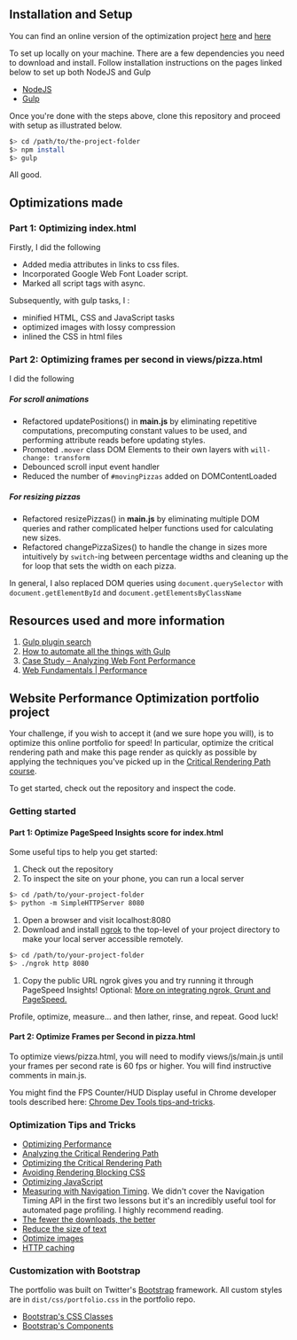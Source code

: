 ## Installation and Setup

You can find an online version of the optimization project [here](https://siriusted.github.io/frontend-nanodegree-mobile-portfolio/dist/) and [here](https://siriusted.github.io/frontend-nanodegree-mobile-portfolio/dist/views/pizza.html)

To set up locally on your machine. There are a few dependencies you need to download and install. Follow installation instructions on the pages linked below to set up both NodeJS and Gulp

* [NodeJS](https://nodejs.org/en/download/)
* [Gulp](https://gulpjs.com/)

Once you're done with the steps above, clone this repository and proceed with setup as illustrated below.

```bash
$> cd /path/to/the-project-folder
$> npm install
$> gulp
```
 All good.

## Optimizations made

### Part 1: Optimizing index.html

Firstly, I did the following

* Added media attributes in links to css files.
* Incorporated Google Web Font Loader script.
* Marked all script tags with async.

Subsequently, with gulp tasks, I :

* minified HTML, CSS and JavaScript tasks
* optimized images with lossy compression
* inlined the CSS in html files

### Part 2: Optimizing frames per second in views/pizza.html

I did the following

##### For scroll animations

* Refactored updatePositions() in **main.js** by eliminating repetitive computations, precomputing constant values to be used, and performing attribute reads before updating styles.
* Promoted `.mover` class DOM Elements to their own layers with `will-change: transform`
* Debounced scroll input event handler 
* Reduced the number of `#movingPizzas` added on DOMContentLoaded


##### For resizing pizzas

* Refactored resizePizzas() in **main.js** by eliminating multiple DOM queries and rather complicated helper functions used for calculating new sizes.
* Refactored changePizzaSizes() to handle the change in sizes more intuitively by `switch`-ing between percentage 
widths and cleaning up the for loop that sets the width on each pizza.

In general, I also replaced DOM queries using `document.querySelector` with `document.getElementById` and `document.getElementsByClassName`


## Resources used and more information

1. [Gulp plugin search](https://gulpjs.com/plugins/)
2. [How to automate all the things with Gulp](https://hackernoon.com/how-to-automate-all-the-things-with-gulp-b21a3fc96885)
3. [Case Study – Analyzing Web Font Performance](https://www.keycdn.com/blog/web-font-performance/)
4. [Web Fundamentals | Performance](https://developers.google.com/web/fundamentals/performance/)


## Website Performance Optimization portfolio project

Your challenge, if you wish to accept it (and we sure hope you will), is to optimize this online portfolio for speed! In particular, optimize the critical rendering path and make this page render as quickly as possible by applying the techniques you've picked up in the [Critical Rendering Path course](https://www.udacity.com/course/ud884).

To get started, check out the repository and inspect the code.

### Getting started

#### Part 1: Optimize PageSpeed Insights score for index.html

Some useful tips to help you get started:

1. Check out the repository
1. To inspect the site on your phone, you can run a local server

  ```bash
  $> cd /path/to/your-project-folder
  $> python -m SimpleHTTPServer 8080
  ```

1. Open a browser and visit localhost:8080
1. Download and install [ngrok](https://ngrok.com/) to the top-level of your project directory to make your local server accessible remotely.

  ``` bash
  $> cd /path/to/your-project-folder
  $> ./ngrok http 8080
  ```

1. Copy the public URL ngrok gives you and try running it through PageSpeed Insights! Optional: [More on integrating ngrok, Grunt and PageSpeed.](http://www.jamescryer.com/2014/06/12/grunt-pagespeed-and-ngrok-locally-testing/)

Profile, optimize, measure... and then lather, rinse, and repeat. Good luck!

#### Part 2: Optimize Frames per Second in pizza.html

To optimize views/pizza.html, you will need to modify views/js/main.js until your frames per second rate is 60 fps or higher. You will find instructive comments in main.js. 

You might find the FPS Counter/HUD Display useful in Chrome developer tools described here: [Chrome Dev Tools tips-and-tricks](https://developer.chrome.com/devtools/docs/tips-and-tricks).

### Optimization Tips and Tricks
* [Optimizing Performance](https://developers.google.com/web/fundamentals/performance/ "web performance")
* [Analyzing the Critical Rendering Path](https://developers.google.com/web/fundamentals/performance/critical-rendering-path/analyzing-crp.html "analyzing crp")
* [Optimizing the Critical Rendering Path](https://developers.google.com/web/fundamentals/performance/critical-rendering-path/optimizing-critical-rendering-path.html "optimize the crp!")
* [Avoiding Rendering Blocking CSS](https://developers.google.com/web/fundamentals/performance/critical-rendering-path/render-blocking-css.html "render blocking css")
* [Optimizing JavaScript](https://developers.google.com/web/fundamentals/performance/critical-rendering-path/adding-interactivity-with-javascript.html "javascript")
* [Measuring with Navigation Timing](https://developers.google.com/web/fundamentals/performance/critical-rendering-path/measure-crp.html "nav timing api"). We didn't cover the Navigation Timing API in the first two lessons but it's an incredibly useful tool for automated page profiling. I highly recommend reading.
* <a href="https://developers.google.com/web/fundamentals/performance/optimizing-content-efficiency/eliminate-downloads.html">The fewer the downloads, the better</a>
* <a href="https://developers.google.com/web/fundamentals/performance/optimizing-content-efficiency/optimize-encoding-and-transfer.html">Reduce the size of text</a>
* <a href="https://developers.google.com/web/fundamentals/performance/optimizing-content-efficiency/image-optimization.html">Optimize images</a>
* <a href="https://developers.google.com/web/fundamentals/performance/optimizing-content-efficiency/http-caching.html">HTTP caching</a>

### Customization with Bootstrap
The portfolio was built on Twitter's <a href="http://getbootstrap.com/">Bootstrap</a> framework. All custom styles are in `dist/css/portfolio.css` in the portfolio repo.

* <a href="http://getbootstrap.com/css/">Bootstrap's CSS Classes</a>
* <a href="http://getbootstrap.com/components/">Bootstrap's Components</a>
